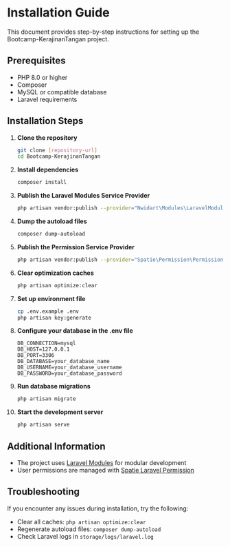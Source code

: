 # Installation Guide

This document provides step-by-step instructions for setting up the Bootcamp-KerajinanTangan project.

## Prerequisites

- PHP 8.0 or higher
- Composer
- MySQL or compatible database
- Laravel requirements

## Installation Steps

1. **Clone the repository**

   ```bash
   git clone [repository-url]
   cd Bootcamp-KerajinanTangan
   ```

2. **Install dependencies**

   ```bash
   composer install
   ```

3. **Publish the Laravel Modules Service Provider**

   ```bash
   php artisan vendor:publish --provider="Nwidart\Modules\LaravelModulesServiceProvider"
   ```

4. **Dump the autoload files**

   ```bash
   composer dump-autoload
   ```

5. **Publish the Permission Service Provider**

   ```bash
   php artisan vendor:publish --provider="Spatie\Permission\PermissionServiceProvider"
   ```

6. **Clear optimization caches**

   ```bash
   php artisan optimize:clear
   ```

7. **Set up environment file**

   ```bash
   cp .env.example .env
   php artisan key:generate
   ```

8. **Configure your database in the .env file**

   ```
   DB_CONNECTION=mysql
   DB_HOST=127.0.0.1
   DB_PORT=3306
   DB_DATABASE=your_database_name
   DB_USERNAME=your_database_username
   DB_PASSWORD=your_database_password
   ```

9. **Run database migrations**

   ```bash
   php artisan migrate
   ```

10. **Start the development server**

    ```bash
    php artisan serve
    ```

## Additional Information

- The project uses [Laravel Modules](https://github.com/nWidart/laravel-modules) for modular development
- User permissions are managed with [Spatie Laravel Permission](https://github.com/spatie/laravel-permission)

## Troubleshooting

If you encounter any issues during installation, try the following:

- Clear all caches: `php artisan optimize:clear`
- Regenerate autoload files: `composer dump-autoload`
- Check Laravel logs in `storage/logs/laravel.log`
